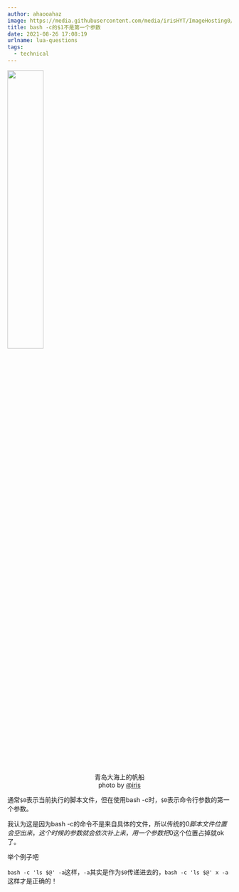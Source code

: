 ```yaml
---
author: ahaooahaz
image: https://media.githubusercontent.com/media/irisHYT/ImageHosting0/main/images/mmexport1603125604287.webp
title: bash -c的$1不是第一个参数
date: 2021-08-26 17:08:19
urlname: lua-questions
tags:
  - technical
---
```


<img src="/images/qingdao-dahai-fanchaun.jpg" width="40%" height="40%"></img>
<center>青岛大海上的帆船<br/>photo by <a href="mailto:irishong_@outlook.com">@iris</a></center>

通常`$0`表示当前执行的脚本文件，但在使用bash -c时，`$0`表示命令行参数的第一个参数。

<!--more-->

我认为这是因为bash -c的命令不是来自具体的文件，所以传统的$0脚本文件位置会空出来，这个时候的参数就会依次补上来，用一个参数把$0这个位置占掉就ok了。

举个例子吧

`bash -c 'ls $@' -a`这样，`-a`其实是作为`$0`传递进去的，`bash -c 'ls $@' x -a`这样才是正确的！